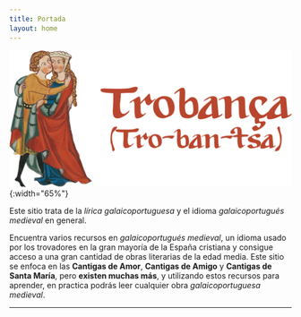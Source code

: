 ```yaml
---
title: Portada
layout: home
---
```

![El logo de Trobança.](/elementos/imagenes/marcatrobanza/logotrobanza.png){:width="65%"}

Este sitio trata de la *lírica galaicoportuguesa* y el idioma *galaicoportugués medieval* en general.

Encuentra varios recursos en *galaicoportugués medieval*, un idioma usado por los trovadores en la gran mayoría de la España cristiana y consigue acceso a una gran cantidad de obras literarias de la edad media.
Este sitio se enfoca en las **Cantigas de Amor**, **Cantigas de Amigo** y **Cantigas de Santa María**, pero **existen muchas más**, y utilizando estos recursos para aprender, en practica podrás leer cualquier obra *galaicoportuguesa medieval*.

----
